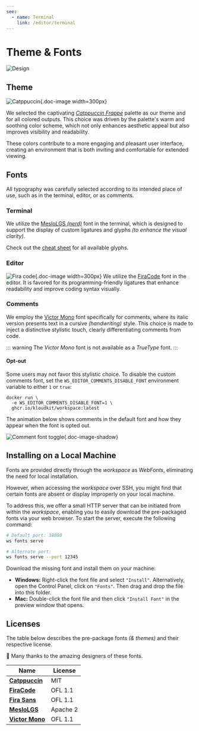 ```yaml
---
see:
  - name: Terminal
    link: /editor/terminal
---
```


# Theme & Fonts

![Design](/home/design.png)

## Theme

![Catppuccin](/icons/catppuccin.svg){.doc-image width=300px}

We selected the captivating [*Catppuccin Frappe*][Catppuccin] palette as our theme and
for all colored outputs.
This choice was driven by the palette's warm and soothing color scheme, which not only
enhances aesthetic appeal but also improves visibility and readability.

These colors contribute to a more engaging and pleasant user interface, creating an
environment that is both inviting and comfortable for extended viewing.

## Fonts

All typography was carefully selected according to its intended place of use, such as in
the terminal, editor, or as comments.

### Terminal

We utilize the [MesloLGS *(nerd)*][MesloLGS] font in the terminal, which is designed to
support the display of custom ligatures and glyphs *(to enhance the visual clarity)*.

Check out the [cheat sheet](https://www.nerdfonts.com/cheat-sheet) for all available
glyphs.

### Editor

![Fira code](/editor/theme-and-fonts/fira-code.svg){.doc-image width=300px}
We utilize the [FiraCode][] font in the editor.
It is favored for its programming-friendly ligatures that enhance readability and improve
coding syntax visually.

### Comments

We employ the [Victor Mono][] font specifically for comments, where its italic version
presents text in a cursive *(handwriting)* style.
This choice is made to inject a distinctive stylistic touch, clearly differentiating
comments from code.

::: warning
The *Victor Mono* font is not available as a *TrueType* font.
:::

#### Opt-out

Some users may not favor this stylistic choice.
To disable the custom comments font, set the `WS_EDITOR_COMMENTS_DISABLE_FONT`
environment variable to either `1` or `true`:

```sh{2}
docker run \
  -e WS_EDITOR_COMMENTS_DISABLE_FONT=1 \
  ghcr.io/kloudkit/workspace:latest
```

The animation below shows comments in the default font and how they appear when the font
is opted out.

![Comment font toggle](/editor/theme-and-fonts/comment-font-toggle.gif){.doc-image-shadow}

## Installing on a Local Machine

Fonts are provided directly through the *workspace* as *WebFonts*, eliminating the need
for local installation.

However, when accessing the *workspace* over SSH, you might find that certain fonts are
absent or display improperly on your local machine.

To address this, we offer a small HTTP server that can be initiated from within the
*workspace*, enabling you to easily download the pre-packaged fonts via your web browser.
To start the server, execute the following command:

```sh
# Default port: 38080
ws fonts serve

# Alternate port:
ws fonts serve --port 12345
```

Download the missing font and install them on your machine:

- **Windows:** Right-click the font file and select `"Install"`.
    Alternatively, open the Control Panel, click on `"Fonts"`.
    Then drag and drop the file into this folder.
- **Mac:** Double-click the font file and then click `"Install Font"` in the preview
    window that opens.

## Licenses

The table below describes the pre-package fonts *(& themes)* and their respective license.

👏 Many thanks to the amazing designers of these fonts.

| Name                | License  |
| ------------------- | -------- |
| **[Catppuccin][]**  | MIT      |
| **[FiraCode][]**    | OFL 1.1  |
| **[Fira Sans][]**   | OFL 1.1  |
| **[MesloLGS][]**    | Apache 2 |
| **[Victor Mono][]** | OFL 1.1  |

[Catppuccin]: https://github.com/catppuccin/catppuccin
[FiraCode]: https://github.com/tonsky/FiraCode
[Fira Sans]: https://github.com/mozilla/Fira
[MesloLGS]: https://github.com/romkatv/powerlevel10k-media
[Victor Mono]: https://github.com/rubjo/victor-mono
